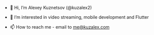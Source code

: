 - 👋 Hi, I’m Alexey Kuznetsov (@kuzalex2)
- 👀 I’m interested in video streaming, mobile development and Flutter

- 📫 How to reach me - email to me@kuzalex.com

<!---
kuzalex2/kuzalex2 is a ✨ special ✨ repository because its `README.md` (this file) appears on your GitHub profile.
You can click the Preview link to take a look at your changes.
--->

